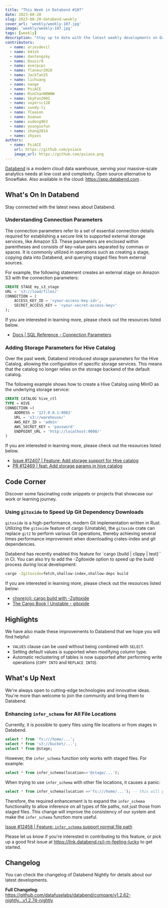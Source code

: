 ```yaml
---
title: "This Week in Databend #107"
date: 2023-08-20
slug: 2023-08-20-databend-weekly
cover_url: 'weekly/weekly-107.jpg'
image: 'weekly/weekly-107.jpg'
tags: [weekly]
description: "Stay up to date with the latest weekly developments on Databend!"
contributors:
  - name: ariesdevil
  - name: b41sh
  - name: dantengsky
  - name: Dousir9
  - name: everpcpc
  - name: flaneur2020
  - name: JackTan25
  - name: lichuang
  - name: nange
  - name: PsiACE
  - name: RinChanNOWWW
  - name: SkyFan2002
  - name: soyeric128
  - name: sundy-li
  - name: TCeason
  - name: Xuanwo
  - name: xudong963
  - name: youngsofun
  - name: zhang2014
  - name: zhyass
authors:
  - name: PsiACE
    url: https://github.com/psiace
    image_url: https://github.com/psiace.png
---
```


[Databend](https://github.com/datafuselabs/databend) is a modern cloud data warehouse, serving your massive-scale analytics needs at low cost and complexity. Open source alternative to Snowflake. Also available in the cloud: <https://app.databend.com> .

## What's On In Databend

Stay connected with the latest news about Databend.

### Understanding Connection Parameters

The connection parameters refer to a set of essential connection details required for establishing a secure link to supported external storage services, like Amazon S3. These parameters are enclosed within parentheses and consists of key-value pairs separated by commas or spaces. It is commonly utilized in operations such as creating a stage, copying data into Databend, and querying staged files from external sources. 

For example, the following statement creates an external stage on Amazon S3 with the connection parameters:

```sql
CREATE STAGE my_s3_stage
URL = 's3://load/files/'
CONNECTION = (
    ACCESS_KEY_ID = '<your-access-key-id>',
    SECRET_ACCESS_KEY = '<your-secret-access-key>'
);
```

If you are interested in learning more, please check out the resources listed below.

- [Docs | SQL Reference - Connection Parameters](https://databend.rs/doc/sql-reference/connect-parameters)

### Adding Storage Parameters for Hive Catalog

Over the past week, Databend introduced storage parameters for the Hive Catalog, allowing the configuration of specific storage services. This means that the catalog no longer relies on the storage backend of the default catalog.

The following example shows how to create a Hive Catalog using MinIO as the underlying storage service:

```sql
CREATE CATALOG hive_ctl 
TYPE = HIVE 
CONNECTION =(
    ADDRESS = '127.0.0.1:9083' 
    URL = 's3://warehouse/' 
    AWS_KEY_ID = 'admin' 
    AWS_SECRET_KEY = 'password' 
    ENDPOINT_URL = 'http://localhost:9000/'
)
```

If you are interested in learning more, please check out the resources listed below.

- [Issue #12407 | Feature: Add storage support for Hive catalog](https://github.com/datafuselabs/databend/issues/12407)
- [PR #12469 | feat: Add storage params in hive catalog](https://github.com/datafuselabs/databend/pull/12469)

## Code Corner

Discover some fascinating code snippets or projects that showcase our work or learning journey.

### Using `gitoxide` to Speed Up Git Dependency Downloads

`gitoxide` is a high-performance, modern Git implementation written in Rust. Utilizing the `gitoxide` feature of cargo (Unstable), the `gitoxide` crate can replace `git2` to perform various Git operations, thereby achieving several times performance improvement when downloading crates-index and git dependencies.

Databend has recently enabled this feature for `cargo {build | clippy | test}`` in CI. You can also try to add the -Zgitoxide option to speed up the build process during local development:

```bash
cargo -Zgitoxide=fetch,shallow-index,shallow-deps build
```

If you are interested in learning more, please check out the resources listed below:

- [chore(ci): cargo build with -Zgitoxide](https://github.com/datafuselabs/databend/pull/12504)
- [The Cargo Book | Unstable - gitoxide](https://doc.rust-lang.org/nightly/cargo/reference/unstable.html#gitoxide)

## Highlights

We have also made these improvements to Databend that we hope you will find helpful:

- `VALUES` clause can be used without being combined with `SELECT`.
- Setting default values is supported when modifying column type.
- Automatic reclustering of tables is now supported after performing write operations (`COPY INTO` and `REPLACE INTO`).

## What's Up Next

We're always open to cutting-edge technologies and innovative ideas. You're more than welcome to join the community and bring them to Databend.

### Enhancing `infer_schema` for All File Locations

Currently, it is possible to query files using file locations or from stages in Databend.

```sql
select * from 'fs:///home/...';
select * from 's3://bucket/...';
select * from @stage;
```

However, the `infer_schema` function only works with staged files. For example:

```sql
select * from infer_schema(location=>'@stage/...');
```

When trying to use `infer_schema` with other file locations, it causes a panic:

```sql
select * from infer_schema(location =>'fs:///home/...'); -- this will panic.
```

Therefore, the required enhancement is to expand the `infer_schema` functionality to allow inference on all types of file paths, not just those from staged files. This change will improve the consistency of our system and make the `infer_schema` function more useful.

[Issue #12458 | Feature: `infer_schema` support normal file path](https://github.com/datafuselabs/databend/issues/12458)

Please let us know if you're interested in contributing to this feature, or pick up a good first issue at <https://link.databend.rs/i-m-feeling-lucky> to get started.

## Changelog

You can check the changelog of Databend Nightly for details about our latest developments.

**Full Changelog**: <https://github.com/datafuselabs/databend/compare/v1.2.62-nightly...v1.2.74-nightly>
